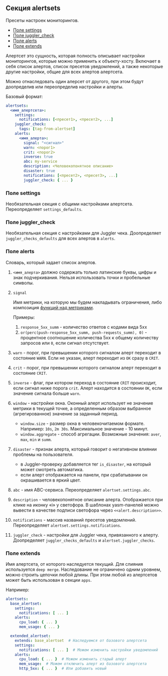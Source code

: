 ## Секция alertsets

Пресеты настроек мониторингов.

- [Поле settings](#поле-settings)
- [Поле juggler_check](#поле-juggler_check)
- [Поле alerts](#поле-alerts)
- [Поле extends](#поле-extends)

Алертсет это сущность, которая полность описывает настройки мониторингов, которые можно применить к объекту-хосту.
Включает в себя список алертов, список пресетов уведомлений, а также некоторые другие настройки, общие для всех алертов алертсета.

Можно отнаследовать один алерсет от другого, при этом будут доопределив или переопределив настройки и алерты.

Базовый формат:
```yaml
alertsets:
  <имя_алертсета>:
    settings:
      notifications: [<пресет1>, <пресет2>, ...]
    juggler_check:
      tags: [tag-from-alertset]
    alerts:
      <имя_алерта>:
        signal: "<сигнал>"
        warn: <порог1>
        crit: <порог2>
        inverse: true
        abc: my-service
        description: <Человекопонятное описание>
        disaster: true
        notifications: [<пресет2>, <пресет3>, ...]
        juggler_check: { ... }
```

### Поле settings

Необязательная секция с общими настройками алертсета.
Переопределяет `settings_defaults`.

### Поле juggler_check
Необязательная секция с настройками для Juggler чека. Доопределяет `juggler_checks_defaults` для всех алертов в `alerts`.

### Поле alerts

Словарь, который задает список алертов.

1. `<имя_алерта>` должно содержать только латинские буквы, цифры и знак подчеркивания. Нельзя использовать точки и пробельные символы.

1. `signal`

    Имя метрики, на которую мы будем накладывать ограничения, либо композиция [функций над метриками](https://doc.yandex-team.ru/Search/golovan-guide/concepts/auto.html).

    Примеры:
    1. `response_5xx_summ` - количество ответов с кодами вида 5xx
    1. `or(perc(push-response_5xx_summ, push-requests_summ), 0)` - процентное соотношение количества 5xx к общему количеству запросов или `0`, если сигнал отсутствует.

1. `warn` - порог, при превышении которого сигналом алерт переходит в состояние `WARN`.
   Если не указан, алерт переходит из `OK` сразу в `CRIT`.

1. `crit` - порог, при превышении которого сигналом алерт переходит в состояние `CRIT`.

1. `inverse` - флаг, при котором переход в состояние `CRIT` происходит, если сигнал ниже порога `crit`.
   Алерт находится в состоянии `OK`, если значение сигнала больше `warn`.

1. `window` - настройки окна. Оконный алерт использует не значение метрики в текущей точке, а определенным
   образом выбранное (агрегированное) значение за заданный период.

   * `window.size` - размер окна в человекочитаемом формате. Например: `10s`, `2m 30s`. Максимальное значение - 10 минут.
   * `window.aggregate` - способ агрегации. Возможные значения: `aver`, `max`, `min` и `summ`.

1. `disaster` - признак алерта, который говорит о негативном влиянии проблемы на пользователя.

   * в Juggler-проверку добавляется тег `is_disaster`, на который может смотреть автоматика.
   * если алерт отображается на панели, при срабатывании он окрашивается в яркий цвет.

1. `abc` - имя ABC-сервиса. Переопределяет `alertset.settings.abc`.

1. `description` - человекопонятное описание алерта. Отображается при клике на иконку «i» у светофора. В шаблонах yasm-панелей можно вывести в качестве подписи светофора через `<<alert.description>>`.

1. `notifications` - массив названий пресетов уведомлений. Переопределяет `alertset.settings.notifications`.

1. `juggler_check` - настройки для Juggler чека, привязанного к алерту. Доопределяет `juggler_checks_defaults` и `alertset.juggler_checks`.

### Поле extends

Имя алертсета, от которого наследуется текущий.
Для слияния используется `deep merge`. Наследование не ограничено одним уровнем, можно строить цепочки любой длины.
При этом любой из алертсетов может быть использован в секции `apps`.

Например:
```yaml
alertsets:
  base_alertset:
    settings:
      notifications: [ ... ]
    alerts:
      cpu_load: { ... }
      mem_usage: { ... }

  extended_alertset:
    extends: base_alertset  # Наследуемся от базового алертсета
    settings:
      notifications: [ ... ]  # Можем изменить настройки уведомлений
    alerts:
      cpu_load: { ... }  # Можем изменить старый алерт
      mem_usage:  # Можем отключить алерт из базового алертсета
      http_5xx: { ... }  # Или добавить новый
```
